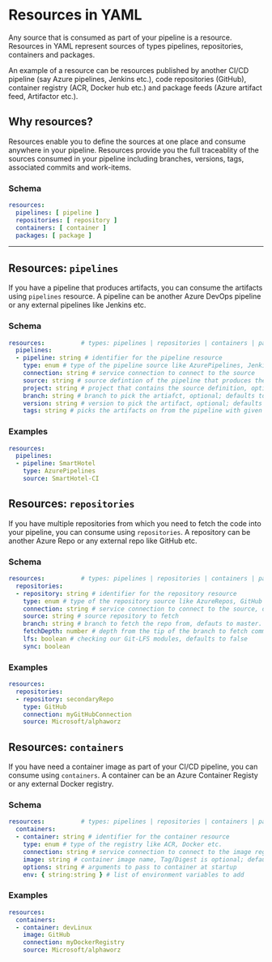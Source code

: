 # Resources in YAML

Any source that is consumed as part of your pipeline is a resource. Resources in YAML represent sources of types pipelines, repositories, containers and packages.

An example of a resource can be resources published by another CI/CD pipeline (say Azure pipelines, Jenkins etc.), code repositories (GitHub), container registry (ACR, Docker hub etc.) and package feeds (Azure artifact feed, Artifactor etc.).  

## Why resources?

Resources enable you to define the sources at one place and consume anywhere in your pipeline. Resources provide you the full traceablity of the sources consumed in your pipeline including branches, versions, tags, associated commits and work-items. 

### Schema

```yaml
resources:
  pipelines: [ pipeline ]  
  repositories: [ repository ]
  containers: [ container ]
  packages: [ package ]
```

---

## Resources: `pipelines`

If you have a pipeline that produces artifacts, you can consume the artifacts using `pipelines` resource. A pipeline can be another Azure DevOps pipeline or any external pipelines like Jenkins etc.

### Schema

```yaml
resources:          # types: pipelines | repositories | containers | packages
  pipelines:
  - pipeline: string # identifier for the pipeline resource      
    type: enum # type of the pipeline source like AzurePipelines, Jenkins etc. In future this can extend to other source types.
    connection: string # service connection to connect to the source
    source: string # source defintion of the pipeline that produces the artifacts
    project: string # project that contains the source definition, optional; defauts to current project.
    branch: string # branch to pick the artiafct, optional; defaults to master branch
    version: string # version to pick the artifact, optional; defaults to Latest
    tags: string # picks the artifacts on from the pipeline with given tag, optional; defaults to no tags.
```

### Examples

```yaml
resources:         
  pipelines:
  - pipeline: SmartHotel      
    type: AzurePipelines
    source: SmartHotel-CI
```


## Resources: `repositories`

If you have multiple repositories from which you need to fetch the code into your pipeline, you can consume using `repositories`. A repository can be another Azure Repo or any external repo like GitHub etc.

### Schema

```yaml
resources:          # types: pipelines | repositories | containers | packages
  repositories:
  - repository: string # identifier for the repository resource      
    type: enum # type of the repository source like AzureRepos, GitHub etc. In future this can extend to other source types
    connection: string # service connection to connect to the source, defaults to primary source connection
    source: string # source repository to fetch
    branch: string # branch to fetch the repo from, defauts to master.
    fetchDepth: number # depth from the tip of the branch to fetch commits, optional; defaults to all
    lfs: boolean # checking our Git-LFS modules, defaults to false
    sync: boolean 
```

### Examples

```yaml
resources:         
  repositories:
  - repository: secondaryRepo      
    type: GitHub
    connection: myGitHubConnection
    source: Microsoft/alphaworz
```

## Resources: `containers`

If you have need a container image as part of your CI/CD pipeline, you can consume using `containers`. A container can be an Azure Container Registy or any external Docker registry.

### Schema

```yaml
resources:          # types: pipelines | repositories | containers | packages
  containers:
  - container: string # identifier for the container resource      
    type: enum # type of the registry like ACR, Docker etc. 
    connection: string # service connection to connect to the image registry, defaults to ACR??
    image: string # container image name, Tag/Digest is optional; defaults to latest image
    options: string # arguments to pass to container at startup
    env: { string:string } # list of environment variables to add
```

### Examples

```yaml
resources:         
  containers:
  - container: devLinux      
    image: GitHub
    connection: myDockerRegistry
    source: Microsoft/alphaworz
```
